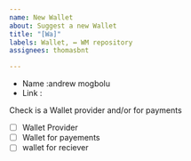 ```yaml
---
name: New Wallet
about: Suggest a new Wallet
title: "[Wa]"
labels: Wallet, ↔ WM repository
assignees: thomasbnt

---
```


* Name :andrew mogbolu
* Link :

Check is a Wallet provider and/or for payments

- [ ] Wallet Provider
- [ ] Wallet for payements
- [ ] wallet for reciever
